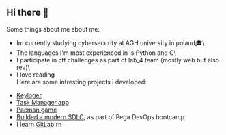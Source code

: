 ## Hi there 👋 
Some things about me about me:
- Im currently studying cybersecurity at AGH university in poland🎓\
- The languages I'm most experienced in is Python and C\
- I participate in ctf challenges as part of lab_4 team (mostly web but also rev)\
- I love reading\
Here are some intresting projects i developed:
* [Keyloger](https://github.com/chelkid/Keylogger)
* [Task Manager app](https://github.com/chelkid/Task-Manager-app)
* [Pacman game](https://github.com/chelkid/pacman-game)
* [Builded a modern SDLC](https://github.com/chelkid/bootcamp-blog-chelkid), as part of Pega DevOps bootcamp
* I learn [GitLab](https://gitlab.com/wmorgulet/to-do-list) rn

<!--
**chelkid/Chelkid** is a ✨ _special_ ✨ repository because its `README.md` (this file) appears on your GitHub profile.

Here are some ideas to get you started:

- 🔭 I’m currently working on ...
- 🌱 I’m currently learning ...
- 👯 I’m looking to collaborate on ...
- 🤔 I’m looking for help with ...
- 💬 Ask me about ...
- 📫 How to reach me: ...
- 😄 Pronouns: ...
- ⚡ Fun fact: ...
-->
